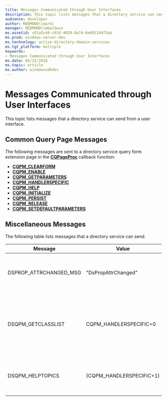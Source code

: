 ```yaml
---
title: Messages Communicated through User Interfaces
description: This topic lists messages that a directory service can send from a user interface.
audience: developer
author: REDMOND\\markl
manager: REDMOND\\mbaldwin
ms.assetid: c81a3c44-c01d-4029-8a7d-6e0911d4f5ab
ms.prod: windows-server-dev
ms.technology: active-directory-domain-services
ms.tgt_platform: multiple
keywords:
- Messages Communicated through User Interfaces
ms.date: 05/31/2018
ms.topic: article
ms.author: windowssdkdev
---
```


# Messages Communicated through User Interfaces

This topic lists messages that a directory service can send from a user interface.

## Common Query Page Messages

The following messages are sent to a directory service query form extension page in the [**CQPageProc**](/windows/win32/Cmnquery/nc-cmnquery-lpcqpageproc?branch=master) callback function:

-   [**CQPM\_CLEARFORM**](cqpm-clearform.md)
-   [**CQPM\_ENABLE**](cqpm-enable.md)
-   [**CQPM\_GETPARAMETERS**](cqpm-getparameters.md)
-   [**CQPM\_HANDLERSPECIFIC**](cqpm-handlerspecific.md)
-   [**CQPM\_HELP**](cqpm-help.md)
-   [**CQPM\_INITIALIZE**](cqpm-initialize.md)
-   [**CQPM\_PERSIST**](cqpm-persist.md)
-   [**CQPM\_RELEASE**](cqpm-release.md)
-   [**CQPM\_SETDEFAULTPARAMETERS**](cqpm-setdefaultparameters.md)

## Miscellaneous Messages

The following table lists messages that a directory service can send.



| Message                  | Value                     | Description                                                                                                                                                                                                                                   |
|--------------------------|---------------------------|-----------------------------------------------------------------------------------------------------------------------------------------------------------------------------------------------------------------------------------------------|
| DSPROP\_ATTRCHANGED\_MSG | "DsPropAttrChanged"       | A message sent for synchronizing property pages and the directory service administration tools, declared in Dsclient.h.                                                                                                                       |
| DSQPM\_GETCLASSLIST      | CQPM\_HANDLERSPECIFIC+0   | A page message sent to the form pages for retrieving a list of classes for query, used by the field selector and property well to build its list of display classes. wParam = flags and lParam = LPLPDSQUERYCLASSLIST, declared in Dsquery.h. |
| DSQPM\_HELPTOPICS        | (CQPM\_HANDLERSPECIFIC+1) | A page message sent to the form pages for handling the "Help Topics" request. wParam = 0, lParam = hWndParent, declared in Dsquery.h.                                                                                                         |



 

 

 




